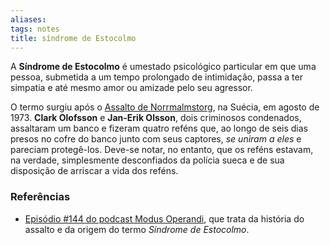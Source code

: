 ```yaml
---
aliases: 
tags: notes
title: síndrome de Estocolmo
---
```


A **Síndrome de Estocolmo** é umestado psicológico particular em que uma pessoa, submetida a um tempo prolongado de intimidação, passa a ter simpatia e até mesmo amor ou amizade pelo seu agressor.

O termo surgiu após o [Assalto de Norrmalmstorg](https://pt.wikipedia.org/wiki/Assalto_de_Norrmalmstorg), na Suécia, em agosto de 1973. **Clark Olofsson** e **Jan-Erik Olsson**, dois criminosos condenados, assaltaram um banco e fizeram quatro reféns que, ao longo de seis dias presos no cofre do banco junto com seus captores, _se uniram a eles_ e pareciam protegê-los. Deve-se notar, no entanto, que os reféns estavam, na verdade, simplesmente desconfiados da polícia sueca e de sua disposição de arriscar a vida dos reféns.

### Referências

- [Episódio #144 do podcast Modus Operandi](https://www.modusoperandipodcast.com/episodios/ep144-estocolmo), que trata da história do assalto e da origem do termo _Síndrome de Estocolmo_.